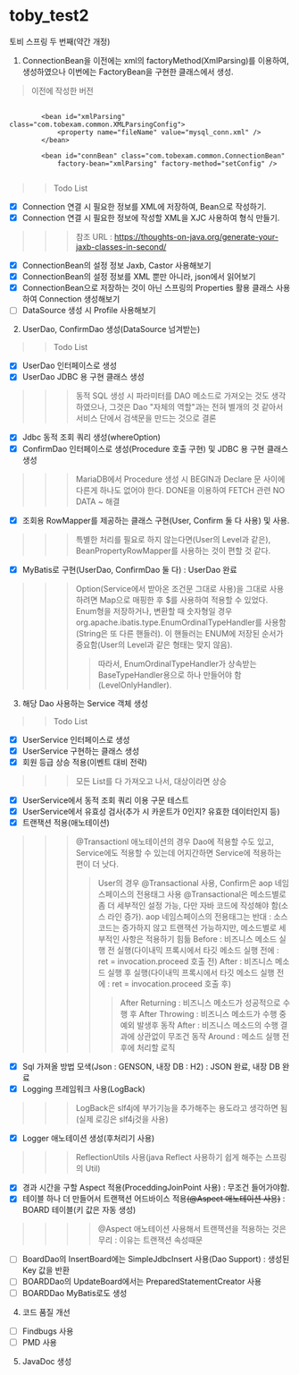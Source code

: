 # toby_test2
토비 스프링 두 번째(약간 개정)

1. ConnectionBean을 이전에는 xml의 factoryMethod(XmlParsing)를 이용하여, 생성하였으나 이번에는 FactoryBean을 구현한 클래스에서 생성.
> 이전에 작성한 버전
<pre>
    <code>
        &lt;bean id="xmlParsing" class="com.tobexam.common.XMLParsingConfig"&gt;
            &lt;property name="fileName" value="mysql_conn.xml" /&gt;
        &lt;/bean&gt;

        &lt;bean id="connBean" class="com.tobexam.common.ConnectionBean"
            factory-bean="xmlParsing" factory-method="setConfig" /&gt;
    </code>
</pre>
>> Todo List
- [X] Connection 연결 시 필요한 정보를 XML에 저장하여, Bean으로 작성하기.
- [X] Connection 연결 시 필요한 정보에 작성할 XML을 XJC 사용하여 형식 만들기. 
>>> 참조 URL : https://thoughts-on-java.org/generate-your-jaxb-classes-in-second/
- [X] ConnectionBean의 설정 정보 Jaxb, Castor 사용해보기
- [X] ConnectionBean의 설정 정보를 XML 뿐만 아니라, json에서 읽어보기
- [X] ConnectionBean으로 저장하는 것이 아닌 스프링의 Properties 활용 클래스 사용하여 Connection 생성해보기
- [ ] DataSource 생성 시 Profile 사용해보기

2. UserDao, ConfirmDao 생성(DataSource 넘겨받는)
>> Todo List
- [X] UserDao 인터페이스로 생성
- [X] UserDao JDBC 용 구현 클래스 생성
>>> 동적 SQL 생성 시 파라미터를 DAO 메소드로 가져오는 것도 생각하였으나, 그것은 Dao "자체의 역할"과는 전혀 별개의 것 같아서 서비스 단에서 검색문을 만드는 것으로 결론
- [X] Jdbc 동적 조회 쿼리 생성(whereOption)
- [X] ConfirmDao 인터페이스로 생성(Procedure 호출 구현) 및 JDBC 용 구현 클래스 생성
>>> MariaDB에서 Procedure 생성 시 BEGIN과 Declare 문 사이에 다른게 하나도 없어야 한다.
>>> DONE을 이용하여 FETCH 관련 NO DATA ~ 해결
- [X] 조회용 RowMapper를 제공하는 클래스 구현(User, Confirm 둘 다 사용) 및 사용.
>>> 특별한 처리를 필요로 하지 않는다면(User의 Level과 같은), BeanPropertyRowMapper를 사용하는 것이 편할 것 같다.
- [X] MyBatis로 구현(UserDao, ConfirmDao 둘 다) : UserDao 완료
>>> Option(Service에서 받아온 조건문 그대로 사용)을 그대로 사용하려면 Map으로 매핑한 후 $를 사용하여 적용할 수 있었다.
>>> Enum형을 저장하거나, 변환할 때 숫자형일 경우 org.apache.ibatis.type.EnumOrdinalTypeHandler를 사용함(String은 또 다른 핸들러). 
>>> 이 핸들러는 ENUM에 저장된 순서가 중요함(User의 Level과 같은 형태는 맞지 않음).
>>>> 따라서, EnumOrdinalTypeHandler가 상속받는 BaseTypeHandler<E>용으로 하나 만들어야 함(LevelOnlyHandler).


3. 해당 Dao 사용하는 Service 객체 생성
>> Todo List
- [X] UserService 인터페이스로 생성
- [X] UserService 구현하는 클래스 생성
- [X] 회원 등급 상승 적용(이벤트 대비 전략)
>>> 모든 List를 다 가져오고 나서, 대상이라면 상승
- [X] UserService에서 동적 조회 쿼리 이용 구문 테스트
- [X] UserService에서 유효성 검사(추가 시 카운트가 0인지? 유효한 데이터인지 등)
- [X] 트랜잭션 적용(애노테이션)
>>> @Transactionl 애노테이션의 경우 Dao에 적용할 수도 있고, Service에도 적용할 수 있는데 어지간하면 Service에 적용하는 편이 더 낫다.
>>>> User의 경우 @Transactional 사용, Confirm은 aop 네임스페이스의 전용태그 사용
>>>> @Transactional은 메소드별로 좀 더 세부적인 설정 가능, 다만 자바 코드에 작성해야 함(소스 라인 증가).
>>>> aop 네임스페이스의 전용태그는 반대 : 소스코드는 증가하지 않고 트랜잭션 가능하지만, 메소드별로 세부적인 사항은 적용하기 힘듦
>>>> Before : 비즈니스 메소드 실행 전 실행(다이내믹 프록시에서 타깃 메소드 실행 전에 : ret = invocation.proceed 호출 전)
>>>> After : 비즈니스 메소드 실행 후 실행(다이내믹 프록시에서 타깃 메소드 실행 전에 : ret = invocation.proceed 호출 후)
>>>>> After Returning : 비즈니스 메소드가 성공적으로 수행 후
>>>>> After Throwing : 비즈니스 메소드가 수행 중 예외 발생후 동작
>>>>> After : 비즈니스 메소드의 수행 결과에 상관없이 무조건 동작
>>>> Around : 메소드 실행 전 후에 처리할 로직
- [X] Sql 가져올 방법 모색(Json : GENSON, 내장 DB : H2) : JSON 완료, 내장 DB 완료
- [X] Logging 프레임워크 사용(LogBack)
>>> LogBack은 slf4j에 부가기능을 추가해주는 용도라고 생각하면 됨(실제 로깅은 slf4j것을 사용)
- [X] Logger 애노테이션 생성(후처리기 사용)
>>> ReflectionUtils 사용(java Reflect 사용하기 쉽게 해주는 스프링의 Util)
- [X] 경과 시간을 구할 Aspect 적용(ProceddingJoinPoint 사용) : 무조건 들어가야함.
- [X] 테이블 하나 더 만들어서 트랜잭션 어드바이스 적용~~(@Aspect 애노테이션 사용)~~ : BOARD 테이블(키 값은 자동 생성)
>>>> @Aspect 애노테이션 사용해서 트랜잭션을 적용하는 것은 무리 : 이유는 트랜잭션 속성때문
- [ ] BoardDao의 InsertBoard에는 SimpleJdbcInsert 사용(Dao Support) : 생성된 Key 값을 반환
- [ ] BOARDDao의 UpdateBoard에서는 PreparedStatementCreator 사용
- [ ] BOARDDao MyBatis로도 생성

4. 코드 품질 개선
- [ ] Findbugs 사용
- [ ] PMD 사용

5. JavaDoc 생성
